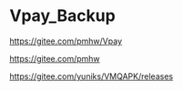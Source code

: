 # Vpay_Backup

https://gitee.com/pmhw/Vpay

https://gitee.com/pmhw

https://gitee.com/yuniks/VMQAPK/releases


